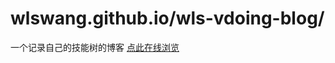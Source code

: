 <!--
 * @Author: WangLiShuai
 * @Date: 2022-06-17 16:43:19
 * @LastEditTime: 2022-06-17 17:02:43
 * @FilePath: \wls-vdoing-blog\README.MD
 * @Description:
-->

# wlswang.github.io/wls-vdoing-blog/

一个记录自己的技能树的博客
[点此在线浏览](https://wlswang.github.io/wls-vdoing-blog/)
